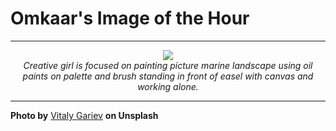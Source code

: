 # Omkaar's Image of the Hour

---

<div align="center">

<a href="https://unsplash.com/photos/artist-working-on-a-painting-in-a-studio-IIisONUL2d8">
  <img src="https://images.unsplash.com/photo-1752649937266-1900d9e176c3?crop=entropy&cs=tinysrgb&fit=max&fm=jpg&ixid=M3w3NjA2Nzh8MHwxfHJhbmRvbXx8fHx8fHx8fDE3NTQ2MTQ4MDB8&ixlib=rb-4.1.0&q=80&w=1080" style="max-width:100%; height:auto;">
</a>

<br>
<i>Creative girl is focused on painting picture marine landscape using oil paints on palette and brush standing in front of easel with canvas and working alone.</i>

</div>

---

**Photo by** [Vitaly Gariev](https://unsplash.com/@silverkblack) **on Unsplash**
